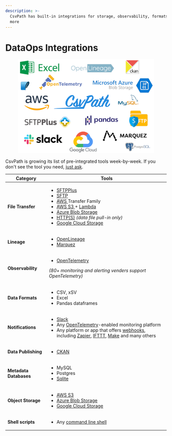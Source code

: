 ```yaml
---
description: >-
  CsvPath has built-in integrations for storage, observability, formats, and
  more
---
```


# DataOps Integrations

<figure><img src="../../.gitbook/assets/integration_logos.png" alt=""><figcaption></figcaption></figure>

CsvPath is growing its list of pre-integrated tools week-by-week. If you don't see the tool you need, [just ask](../a-helping-hand.md).

| Category               | Tools                                                                                                                                                                                                                                                                                                                                                                                                                                                                                                                                                                                                                                                                                                                                                                                                                                                                               |
| ---------------------- | ----------------------------------------------------------------------------------------------------------------------------------------------------------------------------------------------------------------------------------------------------------------------------------------------------------------------------------------------------------------------------------------------------------------------------------------------------------------------------------------------------------------------------------------------------------------------------------------------------------------------------------------------------------------------------------------------------------------------------------------------------------------------------------------------------------------------------------------------------------------------------------- |
| **File Transfer**      | <p></p><ul><li><a href="getting-started-with-csvpath-+-sftpplus/">SFTPPlus</a></li><li><a href="../how-tos/sending-results-by-sftp.md">SFTP</a></li><li><a href="../how-tos/csvpath-in-aws-lambda.md">AWS </a>Transfer Family</li><li><a href="../how-tos/storage-backend-how-tos/store-source-data-and-or-named-paths-and-or-the-archive-in-aws-s3.md">AWS S3 </a>+ <a href="../how-tos/csvpath-in-aws-lambda.md">Lambda</a></li><li><a href="../how-tos/storage-backend-how-tos/store-source-data-and-or-named-paths-and-or-the-archive-in-azure.md">Azure Blob Storage</a></li><li><a href="../how-tos/storage-backend-how-tos/add-a-file-by-https.md">HTTP(S)</a>  <em>(data file pull-in only)</em></li><li><a href="../how-tos/storage-backend-how-tos/store-source-data-and-or-named-paths-and-or-the-archive-in-google-cloud-storage.md">Google Cloud Storage</a></li></ul> |
| **Lineage**            | <p></p><ul><li><a href="../getting-started-with-csvpath-+-openlineage.md">OpenLineage</a></li><li><a href="https://peppy-sprite-186812.netlify.app/">Marquez</a></li></ul>                                                                                                                                                                                                                                                                                                                                                                                                                                                                                                                                                                                                                                                                                                          |
| **Observability**      | <p></p><ul><li><a href="../getting-started-with-csvpath-+-opentelemetry.md">OpenTelemetry</a> </li></ul><p><em>(80+ monitoring and alerting venders support OpenTelemetry)</em> </p>                                                                                                                                                                                                                                                                                                                                                                                                                                                                                                                                                                                                                                                                                                |
| **Data Formats**       | <p></p><ul><li>CSV, xSV</li><li>Excel</li><li>Pandas dataframes</li></ul>                                                                                                                                                                                                                                                                                                                                                                                                                                                                                                                                                                                                                                                                                                                                                                                                           |
| **Notifications**      | <p></p><ul><li><a href="../how-tos/setup-notifications-to-slack.md">Slack</a></li><li>Any <a href="../getting-started-with-csvpath-+-opentelemetry.md">OpenTelemetry</a>-enabled monitoring platform </li><li>Any platform or app that offers <a href="../how-tos/call-a-webhook-at-the-end-of-a-run.md">webhooks</a>, including <a href="https://zapier.com/">Zapier</a>, <a href="https://ifttt.com/">IFTTT</a>, <a href="https://www.make.com/en">Make</a> and many others</li></ul>                                                                                                                                                                                                                                                                                                                                                                                             |
| **Data Publishing**    | <p></p><ul><li><a href="getting-started-with-csvpath-+-ckan.md">CKAN</a></li></ul>                                                                                                                                                                                                                                                                                                                                                                                                                                                                                                                                                                                                                                                                                                                                                                                                  |
| **Metadata Databases** | <p></p><ul><li>MySQL</li><li>Postgres</li><li><a href="../how-tos/send-run-events-to-sqlite.md">Sqlite</a></li></ul>                                                                                                                                                                                                                                                                                                                                                                                                                                                                                                                                                                                                                                                                                                                                                                |
| **Object Storage**     | <p></p><ul><li><a href="../how-tos/storage-backend-how-tos/loading-files-from-s3-sftp-or-azure.md">AWS S3</a></li><li><a href="../how-tos/storage-backend-how-tos/loading-files-from-s3-sftp-or-azure.md">Azure Blob Storage</a></li><li><a href="../how-tos/storage-backend-how-tos/loading-files-from-s3-sftp-or-azure.md">Google Cloud Storage</a></li></ul>                                                                                                                                                                                                                                                                                                                                                                                                                                                                                                                     |
| **Shell scripts**      | <p></p><ul><li>Any <a href="../how-tos/execute-a-script-at-the-end-of-a-run.md">command line shell</a> </li></ul>                                                                                                                                                                                                                                                                                                                                                                                                                                                                                                                                                                                                                                                                                                                                                                   |



